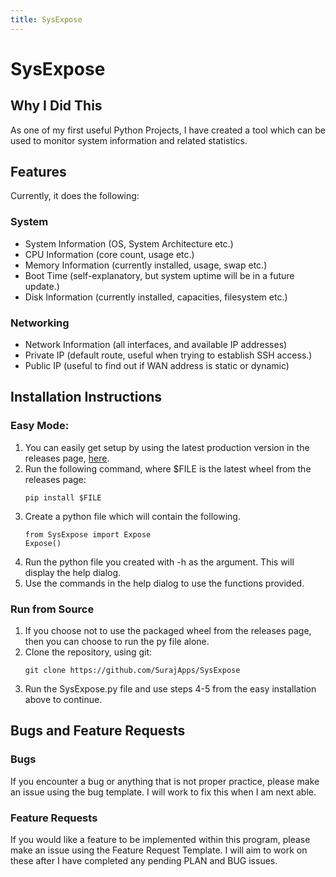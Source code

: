 ```yaml
---
title: SysExpose
---
```


# SysExpose

## Why I Did This

As one of my first useful Python Projects, I have created a tool which can be used to monitor system information and related statistics.

## Features
Currently, it does the following:

### System
- System Information (OS, System Architecture etc.)
- CPU Information (core count, usage etc.)
- Memory Information (currently installed, usage, swap etc.)
- Boot Time (self-explanatory, but system uptime will be in a future update.)
- Disk Information (currently installed, capacities, filesystem etc.)

### Networking

- Network Information (all interfaces, and available IP addresses)
- Private IP (default route, useful when trying to establish SSH access.)
- Public IP (useful to find out if WAN address is static or dynamic)

## Installation Instructions

### Easy Mode:
1. You can easily get setup by using the latest production version in the releases page, [here](https://github.com/SurajApps/SysExpose/releases).
2. Run the following command, where $FILE is the latest wheel from the releases page:
    ```
    pip install $FILE
    ```
3. Create a python file which will contain the following.
    ```
    from SysExpose import Expose
    Expose()
    ```
4. Run the python file you created with -h as the argument. This will display the help dialog.
5. Use the commands in the help dialog to use the functions provided.

### Run from Source

1. If you choose not to use the packaged wheel from the releases page, then you can choose to run the py file alone.
2. Clone the repository, using git:
    ```
    git clone https://github.com/SurajApps/SysExpose
    ```
3. Run the SysExpose.py file and use steps 4-5 from the easy installation above to continue.

## Bugs and Feature Requests
### Bugs
If you encounter a bug or anything that is not proper practice, please make an issue using the bug template. I will work to fix this when I am next able.

### Feature Requests
If you would like a feature to be implemented within this program, please make an issue using the Feature Request Template. I will aim to work on these after I have completed any pending PLAN and BUG issues.
